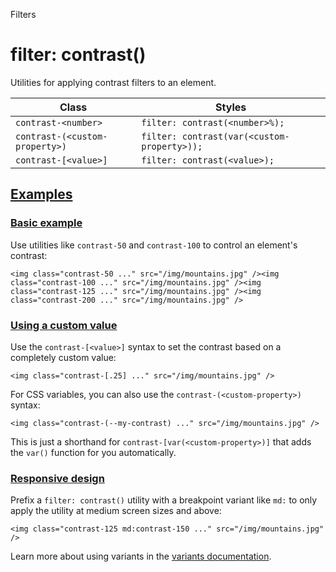 Filters

# filter: contrast()

Utilities for applying contrast filters to an element.

| Class                          | Styles                                      |
| ------------------------------ | ------------------------------------------- |
| `contrast-<number>`            | `filter: contrast(<number>%);`              |
| `contrast-(<custom-property>)` | `filter: contrast(var(<custom-property>));` |
| `contrast-[<value>]`           | `filter: contrast(<value>);`                |

## [Examples](#examples)

### [Basic example](#basic-example)

Use utilities like `contrast-50` and `contrast-100` to control an element's contrast:

```
<img class="contrast-50 ..." src="/img/mountains.jpg" /><img class="contrast-100 ..." src="/img/mountains.jpg" /><img class="contrast-125 ..." src="/img/mountains.jpg" /><img class="contrast-200 ..." src="/img/mountains.jpg" />
```

### [Using a custom value](#using-a-custom-value)

Use the `contrast-[<value>]` syntax to set the contrast based on a completely custom value:

```
<img class="contrast-[.25] ..." src="/img/mountains.jpg" />
```

For CSS variables, you can also use the `contrast-(<custom-property>)` syntax:

```
<img class="contrast-(--my-contrast) ..." src="/img/mountains.jpg" />
```

This is just a shorthand for `contrast-[var(<custom-property>)]` that adds the `var()` function for you automatically.

### [Responsive design](#responsive-design)

Prefix a `filter: contrast()` utility with a breakpoint variant like `md:` to only apply the utility at medium screen sizes and above:

```
<img class="contrast-125 md:contrast-150 ..." src="/img/mountains.jpg" />
```

Learn more about using variants in the [variants documentation](/docs/hover-focus-and-other-states).
